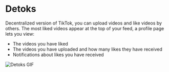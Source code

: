 # Detoks

Decentralized version of TikTok, you can upload videos and like videos by others.
The most liked videos appear at the top of your feed, a profile page lets you view:
- The videos you have liked
- The videos you have uploaded and how many likes they have received
- Notifications about likes you have received

![Detoks GIF](https://github.com/NikolayBlagoev/trustchain-superapp/blob/Quality-of-life-improvements/detoks/doc/detoks.gif)
